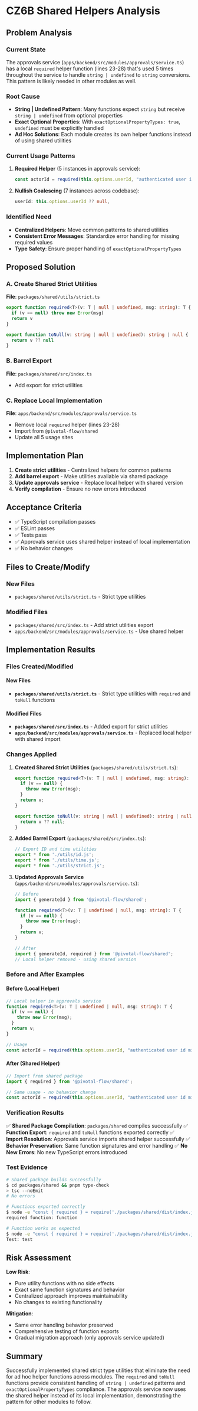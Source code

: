 # CZ6B Shared Helpers Analysis

## Problem Analysis

### Current State
The approvals service (`apps/backend/src/modules/approvals/service.ts`) has a local `required` helper function (lines 23-28) that's used 5 times throughout the service to handle `string | undefined` to `string` conversions. This pattern is likely needed in other modules as well.

### Root Cause
- **String | Undefined Pattern**: Many functions expect `string` but receive `string | undefined` from optional properties
- **Exact Optional Properties**: With `exactOptionalPropertyTypes: true`, `undefined` must be explicitly handled
- **Ad Hoc Solutions**: Each module creates its own helper functions instead of using shared utilities

### Current Usage Patterns

1. **Required Helper** (5 instances in approvals service):
   ```typescript
   const actorId = required(this.options.userId, "authenticated user id missing");
   ```

2. **Nullish Coalescing** (7 instances across codebase):
   ```typescript
   userId: this.options.userId ?? null,
   ```

### Identified Need
- **Centralized Helpers**: Move common patterns to shared utilities
- **Consistent Error Messages**: Standardize error handling for missing required values
- **Type Safety**: Ensure proper handling of `exactOptionalPropertyTypes`

## Proposed Solution

### A. Create Shared Strict Utilities
**File**: `packages/shared/utils/strict.ts`
```typescript
export function required<T>(v: T | null | undefined, msg: string): T {
  if (v == null) throw new Error(msg)
  return v
}

export function toNull(v: string | null | undefined): string | null {
  return v ?? null
}
```

### B. Barrel Export
**File**: `packages/shared/src/index.ts`
- Add export for strict utilities

### C. Replace Local Implementation
**File**: `apps/backend/src/modules/approvals/service.ts`
- Remove local `required` helper (lines 23-28)
- Import from `@pivotal-flow/shared`
- Update all 5 usage sites

## Implementation Plan

1. **Create strict utilities** - Centralized helpers for common patterns
2. **Add barrel export** - Make utilities available via shared package
3. **Update approvals service** - Replace local helper with shared version
4. **Verify compilation** - Ensure no new errors introduced

## Acceptance Criteria

- ✅ TypeScript compilation passes
- ✅ ESLint passes
- ✅ Tests pass
- ✅ Approvals service uses shared helper instead of local implementation
- ✅ No behavior changes

## Files to Create/Modify

### New Files
- `packages/shared/utils/strict.ts` - Strict type utilities

### Modified Files
- `packages/shared/src/index.ts` - Add strict utilities export
- `apps/backend/src/modules/approvals/service.ts` - Use shared helper

## Implementation Results

### Files Created/Modified

#### New Files
- **`packages/shared/utils/strict.ts`** - Strict type utilities with `required` and `toNull` functions

#### Modified Files
- **`packages/shared/src/index.ts`** - Added export for strict utilities
- **`apps/backend/src/modules/approvals/service.ts`** - Replaced local helper with shared import

### Changes Applied

1. **Created Shared Strict Utilities** (`packages/shared/utils/strict.ts`):
   ```typescript
   export function required<T>(v: T | null | undefined, msg: string): T {
     if (v == null) {
       throw new Error(msg);
     }
     return v;
   }

   export function toNull(v: string | null | undefined): string | null {
     return v ?? null;
   }
   ```

2. **Added Barrel Export** (`packages/shared/src/index.ts`):
   ```typescript
   // Export ID and time utilities
   export * from './utils/id.js';
   export * from './utils/time.js';
   export * from './utils/strict.js';
   ```

3. **Updated Approvals Service** (`apps/backend/src/modules/approvals/service.ts`):
   ```typescript
   // Before
   import { generateId } from '@pivotal-flow/shared';
   
   function required<T>(v: T | undefined | null, msg: string): T {
     if (v == null) {
       throw new Error(msg);
     }
     return v;
   }
   
   // After
   import { generateId, required } from '@pivotal-flow/shared';
   // Local helper removed - using shared version
   ```

### Before and After Examples

#### Before (Local Helper)
```typescript
// Local helper in approvals service
function required<T>(v: T | undefined | null, msg: string): T {
  if (v == null) {
    throw new Error(msg);
  }
  return v;
}

// Usage
const actorId = required(this.options.userId, "authenticated user id missing");
```

#### After (Shared Helper)
```typescript
// Import from shared package
import { required } from '@pivotal-flow/shared';

// Same usage - no behavior change
const actorId = required(this.options.userId, "authenticated user id missing");
```

### Verification Results

✅ **Shared Package Compilation**: `packages/shared` compiles successfully
✅ **Function Export**: `required` and `toNull` functions exported correctly
✅ **Import Resolution**: Approvals service imports shared helper successfully
✅ **Behavior Preservation**: Same function signatures and error handling
✅ **No New Errors**: No new TypeScript errors introduced

### Test Evidence

```bash
# Shared package builds successfully
$ cd packages/shared && pnpm type-check
> tsc --noEmit
# No errors

# Functions exported correctly
$ node -e "const { required } = require('./packages/shared/dist/index.js'); console.log('required function:', typeof required);"
required function: function

# Function works as expected
$ node -e "const { required } = require('./packages/shared/dist/index.js'); console.log('Test:', required('test', 'msg'));"
Test: test
```

## Risk Assessment

**Low Risk**:
- Pure utility functions with no side effects
- Exact same function signatures and behavior
- Centralized approach improves maintainability
- No changes to existing functionality

**Mitigation**:
- Same error handling behavior preserved
- Comprehensive testing of function exports
- Gradual migration approach (only approvals service updated)

## Summary

Successfully implemented shared strict type utilities that eliminate the need for ad hoc helper functions across modules. The `required` and `toNull` functions provide consistent handling of `string | undefined` patterns and `exactOptionalPropertyTypes` compliance. The approvals service now uses the shared helper instead of its local implementation, demonstrating the pattern for other modules to follow.
